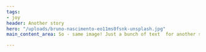 ```yaml
---
tags:
- joy
header: Another story
hero: "/uploads/bruno-nascimento-eo11ms0fsnk-unsplash.jpg"
main_content_area: So - same image! Just a bunch of text  for another sample

---
```

